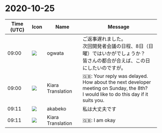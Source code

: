 # 2020-10-25

|Time (UTC)|Icon|Name|Message|
|---|---|---|---|
|09:00|![](https://avatars.slack-edge.com/2019-11-22/845042642576_070441337abaca9fb7b3_72.png)|ogwata|ご返事遅れました。<br>次回開発者会議の日程、8日（日曜）ではいかがでしょうか？<br>皆さんの都合が合えば、この日にしたいのですが。<br>|
|09:00|![](https://avatars.slack-edge.com/2019-08-21/732685848020_f3f20736795184660348_72.png)|Kiara Translation|🇬🇧: Your reply was delayed.<br>How about the next developer meeting on Sunday, the 8th?<br>I would like to do this day if it suits you.<br>|
|09:11|![](https://avatars.slack-edge.com/2019-05-15/624511073651_25909952cd7a069ceed2_72.png)|akabeko|私は大丈夫です|
|09:11|![](https://avatars.slack-edge.com/2019-08-21/732685848020_f3f20736795184660348_72.png)|Kiara Translation|🇬🇧: I am okay|
